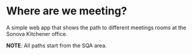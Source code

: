 # Where are we meeting?

A simple web app that shows the path to different meetings rooms at the Sonova Kitchener office.

**NOTE**: All paths start from the SQA area.
